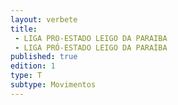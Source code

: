```yaml
---
layout: verbete
title:
 - LIGA PRO-ESTADO LEIGO DA PARAIBA
 - LIGA PRÓ-ESTADO LEIGO DA PARAÍBA
published: true
edition: 1  
type: T
subtype: Movimentos
---
```


